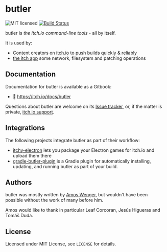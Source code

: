 # butler

![MIT licensed](https://img.shields.io/badge/license-MIT-blue.svg)
[![Build Status](https://git.itch.ovh/itchio/butler/badges/master/build.svg)](https://git.itch.ovh/itchio/butler/builds)

butler is *the itch.io command-line tools* - all by itself.

It is used by:

  * Content creators on [itch.io](https://itch.io) to push builds quickly & reliably
  * [the itch app](https://github.com/itchio/itch) some network, filesystem and patching operations

## Documentation

Documentation for butler is available as a Gitbook:

  * :memo: <https://itch.io/docs/butler>

Questions about butler are welcome on its [Issue tracker](https://github.com/itchio/butler/issues),
or, if the matter is private, [itch.io support](https://itch.io/support).

## Integrations

The following projects integrate butler as part of their workflow:

  * [itchy-electron](https://github.com/erbridge/itchy-electron) lets you package your Electron games for itch.io and upload them there
  * [gradle-butler-plugin](https://github.com/mini2Dx/gradle-butler-plugin) is a Gradle plugin for automatically installing, updating, and running butler as part of your build.

## Authors

butler was mostly written by [Amos Wenger](https://github.com/fasterthanlime), but wouldn't have
been possible without the work of many before him.

Amos would like to thank in particular Leaf Corcoran, Jesús Higueras and Tomáš Duda.

## License

Licensed under MIT License, see `LICENSE` for details.
